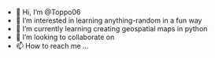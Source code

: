 - 👋 Hi, I’m @Toppo06
- 👀 I’m interested in learning anything-random in a fun way
- 🌱 I’m currently learning creating geospatial maps in python 
- 💞️ I’m looking to collaborate on 
- 📫 How to reach me ...

<!---
Toppo06/Toppo06 is a ✨ special ✨ repository because its `README.md` (this file) appears on your GitHub profile.
You can click the Preview link to take a look at your changes.
--->
